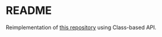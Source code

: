 # README
Reimplementation of [this repository](https://github.com/howtographql/graphql-ruby) using Class-based API.
